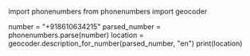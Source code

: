 import phonenumbers
from phonenumbers import geocoder

number = "+918610634215"
parsed_number = phonenumbers.parse(number)
location = geocoder.description_for_number(parsed_number, "en")
print(location)

